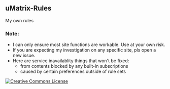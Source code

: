 ## uMatrix-Rules
My own rules

### Note:

- I can only ensure most site functions are workable. Use at your own risk.
- If you are expecting my investigation on any specific site, pls open a new issue.
- Here are service inavailablity things that won't be fixed:
    -  from contents blocked by any built-in subscriptions
    - caused by certain preferences outside of rule sets

<a rel="license" href="http://creativecommons.org/licenses/by-nc-sa/4.0/"><img alt="Creative Commons License" style="border-width:0" src="https://i.creativecommons.org/l/by-nc-sa/4.0/88x31.png" /></a><br />
